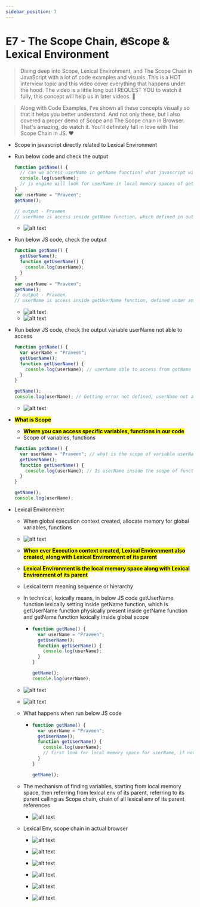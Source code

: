 ```yaml
---
sidebar_position: 7
---
```


# E7 - The Scope Chain, 🔥Scope & Lexical Environment

> Diving deep into Scope, Lexical Environment, and The Scope Chain in JavaScript with a lot of code examples and visuals. This is a HOT interview topic and this video cover everything that happens under the hood. The video is a little long but I REQUEST YOU to watch it fully, this concept will help us in later videos. 🙏

> Along with Code Examples, I've shown all these concepts visually so that it helps you better understand. And not only these, but I also covered a proper demo of Scope and The Scope chain in Browser. That's amazing, do watch it. You'll definitely fall in love with The Scope Chain in JS. ❤️

- Scope in javascript directly related to Lexical Environment

- Run below code and check the output

  ```javascript
  function getName() {
    // can we access userName in getName function? what javascript will do when looking for userName
    console.log(userName);
    // js engine will look for userName in local memory spaces of getName function execution context
  }
  var userName = "Praveen";
  getName();

  // output - Praveen
  // userName is access inside getName function, which defined in outside
  ```

  - ![alt text](images/plw4t0tt.hqi.png)

- Run below JS code, check the output

  ```javascript
  function getName() {
    getUserName();
    function getUserName() {
      console.log(userName);
    }
  }
  var userName = "Praveen";
  getName();
  // output - Praveen
  // userName is access inside getUserName function, defined under another function
  ```

  - ![alt text](images/bd2guswn.4d3.png)
  - ![alt text](images/fk3v0ckl.gt2.png)

- Run below JS code, check the output variable userName not able to access

  ```javascript
  function getName() {
    var userName = "Praveen";
    getUserName();
    function getUserName() {
      console.log(userName); // userName able to access from getName function, print output as Praveen
    }
  }

  getName();
  console.log(userName); // Getting error not defined, userName not able to access from getName function
  ```

  - ![alt text](images/havyc2u2.uf2.png)

- **<mark>What is Scope</mark>**

  - **<mark>Where you can access specific variables, functions in our code</mark>**
  - Scope of variables, functions

  ```javascript
  function getName() {
    var userName = "Praveen"; // what is the scope of variable userName, which means where can access variable userName
    getUserName();
    function getUserName() {
      console.log(userName); // Is userName inside the scope of function getUserName, can access userName inside getUserName function
    }
  }

  getName();
  console.log(userName);
  ```

- Lexical Environment

  - When global execution context created, allocate memory for global variables, functions

  - ![alt text](images/jb2iulwq.jyw.png)

  - **<mark>When ever Execution context created, Lexical Environment also created, along with Lexical Environment of its parent</mark>**
  - **<mark>Lexical Environment is the local memory space along with Lexical Environment of its parent</mark>**
  - Lexical term meaning sequence or hierarchy
  - In technical, lexically means, in below JS code getUserName function lexically setting inside getName function, which is getUserName function physically present inside getName function and getName function lexically inside global scope

    - ```javascript
      function getName() {
        var userName = "Praveen";
        getUserName();
        function getUserName() {
          console.log(userName);
        }
      }

      getName();
      console.log(userName);
      ```

  - ![alt text](images/faxwuyin.2qe.png)
  - ![alt text](images/natasz4q.lby.png)
  - What happens when run below JS code

    - ```javascript
      function getName() {
        var userName = "Praveen";
        getUserName();
        function getUserName() {
          console.log(userName);
          // first look for local memory space for userName, if not find then look into its lexical env of its parent reference
        }
      }

      getName();
      ```

  - The mechanism of finding variables, starting from local memory space, then referring from lexical env of its parent, referring to its parent calling as Scope chain, chain of all lexical env of its parent references

    - ![alt text](images/xiujb5i4.24f.png)

  - Lexical Env, scope chain in actual browser

    - ![alt text](images/oogadlaq.jzk.png)

    - ![alt text](images/qznjboko.ehh.png)

    - ![alt text](images/imagezxdasd.png)

    - ![alt text](images/o4nwq2hg.yqi.png)

    - ![alt text](images/imageddff.png)

    - ![alt text](images/fdfsimage.png)
